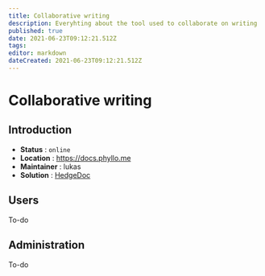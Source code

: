 ```yaml
---
title: Collaborative writing
description: Everyhting about the tool used to collaborate on writing
published: true
date: 2021-06-23T09:12:21.512Z
tags: 
editor: markdown
dateCreated: 2021-06-23T09:12:21.512Z
---
```


# Collaborative writing

## Introduction

* **Status** : `online`
* **Location** : https://docs.phyllo.me
* **Maintainer** : lukas
* **Solution** : [HedgeDoc](https://hedgedoc.org/)

## Users

To-do

## Administration

To-do